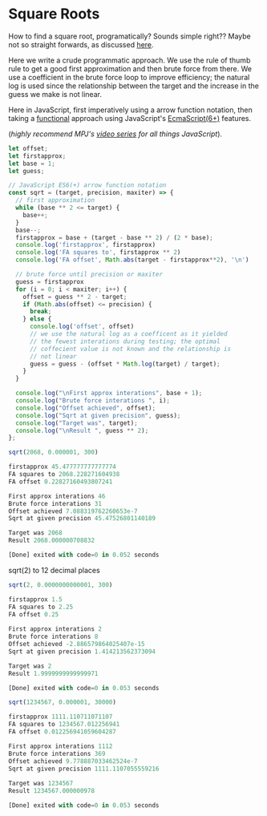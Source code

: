 # Square Roots

How to find a square root, programatically? Sounds simple right?? Maybe not so straight forwards, as discussed [here](https://math.stackexchange.com/questions/799339/how-to-calculate-the-square-root-of-a-number). 

Here we write a crude programmatic approach. We use the rule of thumb rule to get a good first approximation and then brute force from there. We use a coefficient in the brute force loop to improve efficiency; the natural log is used  since the relationship between the target and the increase in the guess we make is not linear.

Here in JavaScript, first imperatively using a arrow function notation, then taking a [functional](shttps://medium.freecodecamp.org/functional-programming-in-js-with-practical-examples-part-1-87c2b0dbc276) approach using JavaScript's [EcmaScript(6+)](https://www.codementor.io/ajinkyax/functional-programming-with-javascript-es6-j4ysxgvpj) features. 

(*highly recommend MPJ's [video series](https://www.youtube.com/channel/UCO1cgjhGzsSYb1rsB4bFe4Q/playlists) for all things JavaScript*). 

```javascript
let offset;
let firstapprox;
let base = 1;
let guess;

// JavaScript ES6(+) arrow function notation
const sqrt = (target, precision, maxiter) => {
  // first approximation
  while (base ** 2 <= target) {
    base++;
  }
  base--;
  firstapprox = base + (target - base ** 2) / (2 * base);
  console.log('firstapprox', firstapprox)
  console.log('FA squares to', firstapprox ** 2)
  console.log('FA offset', Math.abs(target - firstapprox**2), '\n')

  // brute force until precision or maxiter
  guess = firstapprox
  for (i = 0; i < maxiter; i++) {
    offset = guess ** 2 - target;
    if (Math.abs(offset) <= precision) {
      break; 
    } else {
      console.log('offset', offset)
      // we use the natural log as a coefficent as it yielded
      // the fewest interations during testing; the optimal 
      // coffecient value is not known and the relationship is
      // not linear
      guess = guess - (offset * Math.log(target) / target);
    }
  }

  console.log("\nFirst approx interations", base + 1);
  console.log("Brute force interations ", i);
  console.log("Offset achieved", offset);
  console.log("Sqrt at given precision", guess);
  console.log("Target was", target);
  console.log("\nResult ", guess ** 2);
};
```


```javascript
sqrt(2068, 0.000001, 300)

firstapprox 45.477777777777774
FA squares to 2068.228271604938
FA offset 0.22827160493807241

First approx interations 46
Brute force interations 31
Offset achieved 7.088319762260653e-7
Sqrt at given precision 45.47526801140189

Target was 2068
Result 2068.000000708832

[Done] exited with code=0 in 0.052 seconds
```

sqrt(2) to 12 decimal places
```javascript
sqrt(2, 0.0000000000001, 300)

firstapprox 1.5
FA squares to 2.25
FA offset 0.25
  
First approx interations 2
Brute force interations 8
Offset achieved -2.886579864025407e-15
Sqrt at given precision 1.414213562373094

Target was 2
Result 1.9999999999999971

[Done] exited with code=0 in 0.053 seconds
```

```javascript
sqrt(1234567, 0.000001, 30000)

firstapprox 1111.110711071107
FA squares to 1234567.012256941
FA offset 0.012256941059604287

First approx interations 1112
Brute force interations 369
Offset achieved 9.778887033462524e-7
Sqrt at given precision 1111.1107055559216
 
Target was 1234567
Result 1234567.000000978

[Done] exited with code=0 in 0.053 seconds
```
